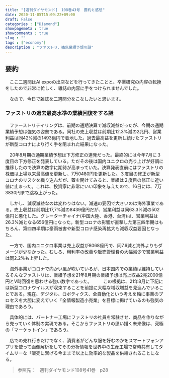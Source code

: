 ```yaml
---
title: "[週刊ダイヤモンド]　108巻43号　要約と感想"
date: 2020-11-05T15:09:22+09:00
draft: False
categories : ["Diamond"]
showpagemeta : true
showcomments : true
slug : ""
tags : ["economy"]
description : "ファストリ、強気業績予想の謎"
---
```


## **要約**

　ここ二週間はAI expoの出店などを行ってきたことと、卒業研究の内容の転換をしたので非常に忙しく、雑誌の内容に手をつけられませんでした。

　なので、今日で雑誌を二週間分をこなしたいと思います。


### **ファストリの過去最高水準の業績回復をする謎**

　ファーストリテイリングは、前期の通期決算で減収減益だったが、今期の通期業績予想は強気の姿勢である。同社の売上収益は前期比12.3%減の2兆円、営業利益は同42%減の1493億円で着地した。過去最高益を更新し続けたファストリが新型コロナにより行く手を阻まれた結果になった。

　20年8月期の通期業績予想は下方修正の連発だった。最終的には今年7月に３度目の下方修正を発表している。ただその後は国内ユニクロの売り上げが好調に推移したので決算の数字に期待が高まっていた。決算発表直前にはファストリの株価は上場以来最高値を更新し、7万0480円を更新した。３度目の修正が新型コロナのリスクを織り込んだが、蓋を開けてみると、業績は２度目の修正に近い値に止まった。これは、投資家に非常にいい印象を与えたので、16日には、7万3830円まで跳ね上がった。

　しかし、減収減益なのは変わりはない。減速の要因で大きいのは海外事業である。売上収益は前期比17,7%減の8439億円だが、営業利益は同63.3%減の502億円と悪化した。グレーターチャイナ(中国大陸、香港、台湾)は、営業利益は26.3%減となる656億円になった。新型コロナの影響が直撃した第三四半期はもちろん、第四四半期は豪雨被害や新型コロナ感染再拡大も減収収益要因となった。

　一方で、国内ユニクロ事業は売上収益が8068億円で、同7.6減と海外よりもダメージが少なかった。むしろ、粗利率の改善や販売管理費の大幅減少で営業利益は同2.2%も上昇した。

　海外事業がコロナで向かい風が吹いているが、日本国内での業績は維持しているそんなファストリは、業績予想を21年8月期の業績予想は売上収益2兆2000億円とV時回復を思わせる強い数字であった。
　
　この根拠は、21年8月に下記には新型コロナウイルスが収束することを前提に大幅な増収増益を見込んでいることである。現在、デジタル、ロボティクス、全自動化という考えを軸に事業のプロセスを大胆に変えていく「全情報製造小売業」を目標に掲げているのも強気の理由であろう。

　具体的には、パートナー工場にファストリの社員を常駐させ、商品を作りながら売っていく体制の実現である。そこからファストリの思い描く未来像は、究極の「マーケットイン」であろう。

　店での売れ行きだけでなく、消費者がどんな服を好むのかをスマートフォンアプリを使って画像解析をしてその分析情報を世界中の生産工場で常時共有してタイムリーな「販売に繋げる今ままで以上に効率的な製品を供給されることになる。
　

>参照先：　週刊ダイヤモンド108号41巻　p28